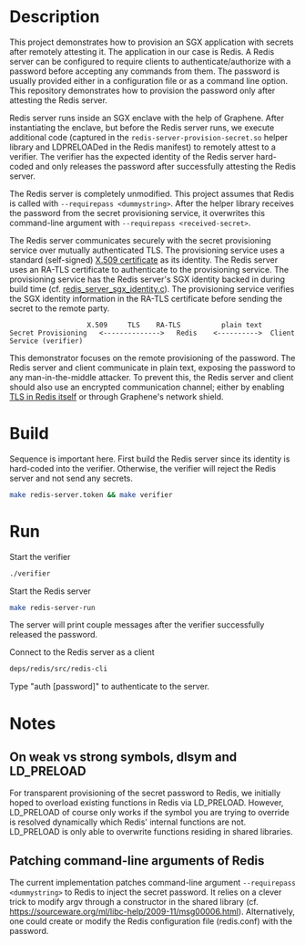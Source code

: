# Description

This project demonstrates how to provision an SGX application with secrets after remotely attesting it. The application in our case is Redis. A Redis server can be configured to require clients to authenticate/authorize with a password before accepting any commands from them. The password is usually provided either in a configuration file or as a command line option. This repository demonstrates how to provision the password only after attesting the Redis server.

Redis server runs inside an SGX enclave with the help of Graphene. After instantiating the enclave, but before the Redis server runs, we execute additional code (captured in the `redis-server-provision-secret.so` helper library and LDPRELOADed in the Redis manifest) to remotely attest to a verifier. The verifier has the expected identity of the Redis server hard-coded and only releases the password after successfully attesting the Redis server.

The Redis server is completely unmodified. This project assumes that Redis is called with `--requirepass <dummystring>`. After the helper library receives the password from the secret provisioning service, it overwrites this command-line argument with `--requirepass <received-secret>`.

The Redis server communicates securely with the secret provisioning service over mutually authenticated TLS. The provisioning service uses a standard (self-signed) [X.509 certificate](verifier-crt.pem) as its identity. The Redis server uses an RA-TLS certificate to authenticate to the provisioning service. The provisioning service has the Redis server's SGX identity backed in during build time (cf. [redis_server_sgx_identity.c](redis_server_sgx_identity.c)). The provisioning service verifies the SGX identity information in the RA-TLS certificate before sending the secret to the remote party.

```
                   X.509     TLS    RA-TLS          plain text
Secret Provisioning   <-------------->   Redis    <---------->  Client
Service (verifier)
```

This demonstrator focuses on the remote provisioning of the password. The Redis server and client communicate in plain text, exposing the password to any man-in-the-middle attacker. To prevent this, the Redis server and client should also use an encrypted communication channel; either by enabling [TLS in Redis itself](https://github.com/antirez/redis/pull/4855/) or through Graphene's network shield.

# Build

Sequence is important here. First build the Redis server since its identity is hard-coded into the verifier. Otherwise, the verifier will reject the Redis server and not send any secrets.

``` bash
make redis-server.token && make verifier
```

# Run

Start the verifier

``` bash
./verifier
```

Start the Redis server

``` bash
make redis-server-run
```

The server will print couple messages after the verifier successfully released the password.

Connect to the Redis server as a client

``` bash
deps/redis/src/redis-cli
```

Type "auth [password]" to authenticate to the server.

# Notes

## On weak vs strong symbols, dlsym and LD_PRELOAD

For transparent provisioning of the secret password to Redis, we initially hoped to overload existing functions in Redis via LD_PRELOAD. However, LD_PRELOAD of course only works if the symbol you are trying to override is resolved dynamically which Redis' internal functions are not. LD_PRELOAD is only able to overwrite functions residing in shared libraries.

## Patching command-line arguments of Redis

The current implementation patches command-line argument `--requirepass <dummystring>` to Redis to inject the secret password. It relies on a clever trick to modify argv through a constructor in the shared library (cf. https://sourceware.org/ml/libc-help/2009-11/msg00006.html). Alternatively, one could create or modify the Redis configuration file (redis.conf) with the password.
